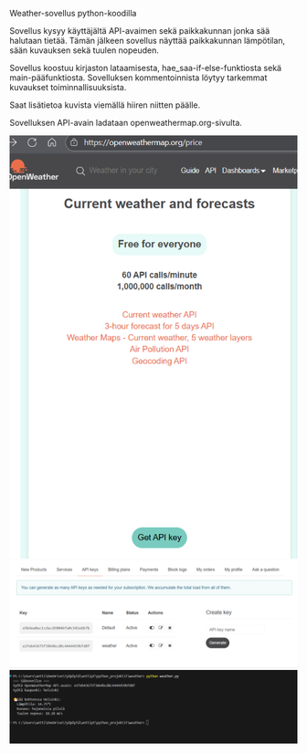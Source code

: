 Weather-sovellus python-koodilla

Sovellus kysyy käyttäjältä API-avaimen sekä paikkakunnan jonka sää halutaan tietää. Tämän
jälkeen sovellus näyttää paikkakunnan lämpötilan, sään kuvauksen sekä tuulen nopeuden.

Sovellus koostuu kirjaston lataamisesta, hae_saa-if-else-funktiosta sekä main-pääfunktiosta.
Sovelluksen kommentoinnista löytyy tarkemmat kuvaukset toiminnallisuuksista.

Saat lisätietoa kuvista viemällä hiiren niitten päälle.

Sovelluksen API-avain ladataan openweathermap.org-sivulta.

<img src="kuvat/kuva1.png" alt="openweathermap.org" title="openweathermap.org">

<img src="kuvat/kuva2.png" alt="API-avain" title="API-avain">

<img src="kuvat/kuva3.png" alt="Itse sovellus" title="Itse sovellus">


